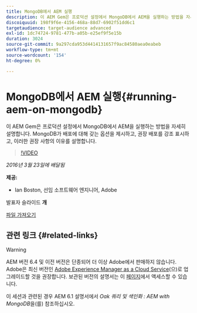```yaml
---
title: MongoDB에서 AEM 실행
description: 이 AEM Gem은 프로덕션 설정에서 MongoDB에서 AEM을 실행하는 방법을 자세히 설명합니다. MongoDB가 배포에 대해 갖는 옵션을 제시하고, 권장 배포를 강조 표시하고, 이러한 권장 사항의 이유를 설명합니다.
discoiquuid: 198f9f6e-4156-468a-88d7-6902f51dd6c1
targetaudience: target-audience advanced
exl-id: 1dc74724-9781-477b-a05b-e25ef9f5e15b
duration: 3024
source-git-commit: 9a297cda953d4414131657f9ac84580aea0eabeb
workflow-type: tm+mt
source-wordcount: '154'
ht-degree: 0%

---
```


# MongoDB에서 AEM 실행{#running-aem-on-mongodb}

이 AEM Gem은 프로덕션 설정에서 MongoDB에서 AEM을 실행하는 방법을 자세히 설명합니다. MongoDB가 배포에 대해 갖는 옵션을 제시하고, 권장 배포를 강조 표시하고, 이러한 권장 사항의 이유를 설명합니다.

>[!VIDEO](https://video.tv.adobe.com/v/19304/?quality=9)

*2016년 3월 23일에 배달됨*

**제공:**

* Ian Boston, 선임 소프트웨어 엔지니어, Adobe

발표자 슬라이드 **개**

[파일 가져오기](assets/aem-gems-032316-onmongodb.pdf)

## 관련 링크 {#related-links}

>[!WARNING]
>
>AEM 버전 6.4 및 이전 버전은 단종되어 더 이상 Adobe에서 판매하지 않습니다.  Adobe은 최신 버전인 [Adobe Experience Manager as a Cloud Service](https://experienceleague.adobe.com/docs/experience-manager-cloud-service.html?lang=ko)(으)로 업그레이드할 것을 권장합니다.  보관된 버전의 설명서는 이 [페이지](https://experienceleague.adobe.com/docs/experience-manager-release-information/aem-release-updates/previous-updates/aem-previous-versions.html?lang=ko)에서 액세스할 수 있습니다.
>
>이 세션과 관련된 경우 AEM 6.1 설명서에서 *Oak 쿼리 및 색인화 : AEM with MongoDB*&#x200B;을(를) 참조하십시오.

<!--
[Get back to the Overview](https://helpx.adobe.com/kr/experience-manager/kt/eseminars/gems/aem-index.html)
-->
